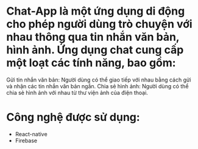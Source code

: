 # Chat-App  là một ứng dụng di động cho phép người dùng trò chuyện với nhau thông qua tin nhắn văn bản, hình ảnh. Ứng dụng chat cung cấp một loạt các tính năng, bao gồm:
Gửi tin nhắn văn bản: Người dùng có thể giao tiếp với nhau bằng cách gửi và nhận các tin nhắn văn bản ngắn.
Chia sẻ hình ảnh: Người dùng có thể chia sẻ hình ảnh với nhau từ thư viện ảnh của điện thoại.
# Công nghệ được sử dụng:
- React-native
- Firebase
